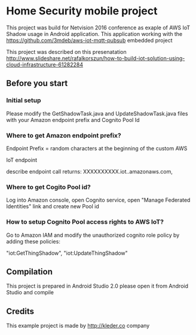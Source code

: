 # Home Security mobile project 
This project was build for Netvision 2016 conference as exaple of AWS IoT Shadow usage in Android application. This application working with the https://github.com/3mdeb/aws-iot-mqtt-pubsub embedded project

This project was described on this presenatation http://www.slideshare.net/rafalkorszun/how-to-build-iot-solution-using-cloud-infrastructure-61282284 

## Before you start
### Initial setup
Please modify the GetShadowTask.java and UpdateShadowTask.java files with your Amazon endpoint prefix
and Cognito Pool Id

### Where to get Amazon endpoint prefix?
Endpoint Prefix = random characters at the beginning of the custom AWS

IoT endpoint

describe endpoint call returns: XXXXXXXXXX.iot.<region>.amazonaws.com,

### Where to get Cogito Pool id?
Log into Amazon console, open Cognito service, open "Manage Federated Identities" link and create new Pool id

### How to setup Cognito Pool access rights to AWS IoT?
Go to Amazon IAM and modify the unauthorized cognito role policy by adding these policies:

  "iot:GetThingShadow",
  "iot:UpdateThingShadow"
  
## Compilation

This project is prepared in Android Studio 2.0 please open it from Android Studio and compile

## Credits

This example project is made by http://kleder.co company
